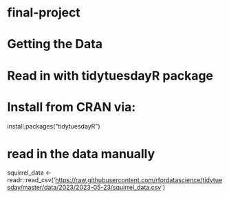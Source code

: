 # final-project
# Getting the Data

# Read in with tidytuesdayR package 
# Install from CRAN via: 
install.packages("tidytuesdayR")

# read in the data manually

squirrel_data <- readr::read_csv('https://raw.githubusercontent.com/rfordatascience/tidytuesday/master/data/2023/2023-05-23/squirrel_data.csv')
